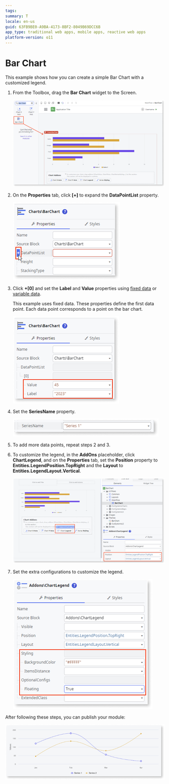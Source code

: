 ```yaml
---
tags:
summary: T
locale: en-us
guid: 63FB9BE0-A9BA-4173-8BF2-8049B69DCC6B
app_type: traditional web apps, mobile apps, reactive web apps
platform-version: o11
---
```


# Bar Chart

This example shows how you can create a simple Bar Chart with a customized legend.

1. From the Toolbox, drag the **Bar Chart** widget to the Screen.

    ![Drag the Bar Chart widget to the screen ](images/chartbar-drag-ss.png)

1. On the **Properties** tab, click **[+]** to expand the **DataPointList** property.

    ![Expand the Data Point List property](images/chartbar-expand-ss.png)

1. Click **+[0]** and set the **Label** and **Value** properties using [fixed data](chart-data-v2.md#populate-your-chart-with-fixed-data) or [variable data](chart-data-v2.md#populate-your-chart-with-variable-data). 

    This example uses fixed data. These properties define the first data point. Each data point corresponds to a point on the bar chart.

    ![Set the Position and Layout properties](images/chartbar-datapoint-ss.png)

1. Set the **SeriesName** property.

    ![Set the series name](images/chart-seriesname-ss.png)

1. To add more data points, repeat steps 2 and 3.

1. To customize the legend, in the **AddOns** placeholder, click **ChartLegend**, and on the **Properties** tab, set the **Position** property to **Entities.LegendPosition.TopRight** and the **Layout** to **Entities.LegendLayout.Vertical**.

    ![Set the Position and Layout properties](images/chartbar-addon-ss.png)

1. Set the extra configurations to customize the legend.

    ![Customize the legend](images/chartbar-customize-ss.png)

After following these steps, you can publish your module:

![Example Line Chart](images/chartline-result.png)

